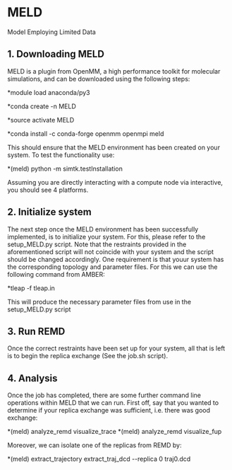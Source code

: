# MELD
Model Employing Limited Data
## 1. Downloading MELD

MELD is a plugin from OpenMM, a high performance toolkit for molecular simulations, and can be downloaded using the following steps: 

*module load anaconda/py3 

*conda create -n MELD 

*source activate MELD

*conda install -c conda-forge openmm openmpi meld

This should ensure that the MELD environment has been created on your system. To test the functionality use: 

*(meld) python -m simtk.testInstallation

Assuming you are directly interacting with a compute node via interactive, you should see 4 platforms.

## 2. Initialize system

The next step once the MELD environment has been successfully implemented, is to initialize your system. For this, please refer to the setup_MELD.py script. 
Note that the restraints provided in the aforementioned script will not coincide with your system and the script should be changed accordingly. One requirement is that youur system has the corresponding topology and parameter files. For this we can use the following command from AMBER:

*tleap -f tleap.in

This will produce the necessary parameter files from use in the setup_MELD.py script

## 3. Run REMD

Once the correct restraints have been set up for your system, all that is left is to begin the replica exchange (See the job.sh script).

## 4. Analysis

Once the job has completed, there are some further command line operations within MELD that we can run. First off, say that you wanted to determine if your replica exchange was sufficient, i.e. there was good exchange: 

*(meld) analyze_remd visualize_trace 
*(meld) analyze_remd visualize_fup

Moreover, we can isolate one of the replicas from REMD by: 

*(meld) extract_trajectory extract_traj_dcd --replica 0 traj0.dcd 

